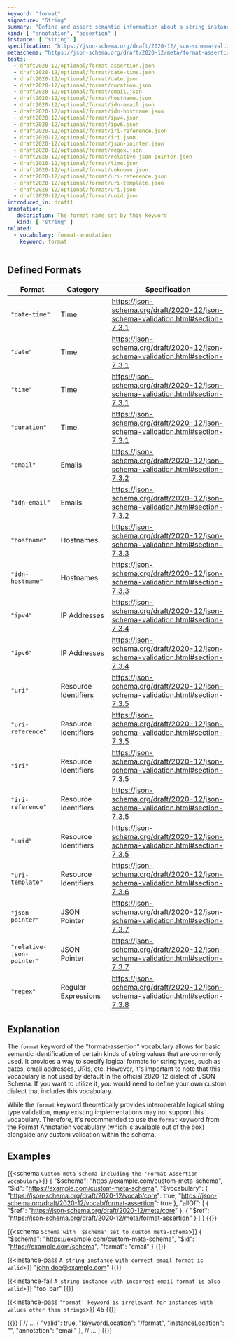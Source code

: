 ```yaml
---
keyword: "format"
signature: "String"
summary: "Define and assert semantic information about a string instance."
kind: [ "annotation", "assertion" ]
instance: [ "string" ]
specification: "https://json-schema.org/draft/2020-12/json-schema-validation.html#section-7.2.2"
metaschema: "https://json-schema.org/draft/2020-12/meta/format-assertion"
tests:
  - draft2020-12/optional/format-assertion.json
  - draft2020-12/optional/format/date-time.json
  - draft2020-12/optional/format/date.json
  - draft2020-12/optional/format/duration.json
  - draft2020-12/optional/format/email.json
  - draft2020-12/optional/format/hostname.json
  - draft2020-12/optional/format/idn-email.json
  - draft2020-12/optional/format/idn-hostname.json
  - draft2020-12/optional/format/ipv4.json
  - draft2020-12/optional/format/ipv6.json
  - draft2020-12/optional/format/iri-reference.json
  - draft2020-12/optional/format/iri.json
  - draft2020-12/optional/format/json-pointer.json
  - draft2020-12/optional/format/regex.json
  - draft2020-12/optional/format/relative-json-pointer.json
  - draft2020-12/optional/format/time.json
  - draft2020-12/optional/format/unknown.json
  - draft2020-12/optional/format/uri-reference.json
  - draft2020-12/optional/format/uri-template.json
  - draft2020-12/optional/format/uri.json
  - draft2020-12/optional/format/uuid.json
introduced_in: draft1
annotation:
   description: The format name set by this keyword
   kind: [ "string" ]
related:
  - vocabulary: format-annotation
    keyword: format
---
```


Defined Formats
---------------

| Format                    | Category             | Specification |
|---------------------------|----------------------|---------------|
| `"date-time"`             | Time                 | https://json-schema.org/draft/2020-12/json-schema-validation.html#section-7.3.1 |
| `"date"`                  | Time                 | https://json-schema.org/draft/2020-12/json-schema-validation.html#section-7.3.1 |
| `"time"`                  | Time                 | https://json-schema.org/draft/2020-12/json-schema-validation.html#section-7.3.1 |
| `"duration"`              | Time                 | https://json-schema.org/draft/2020-12/json-schema-validation.html#section-7.3.1 |
| `"email"`                 | Emails               | https://json-schema.org/draft/2020-12/json-schema-validation.html#section-7.3.2 |
| `"idn-email"`             | Emails               | https://json-schema.org/draft/2020-12/json-schema-validation.html#section-7.3.2 |
| `"hostname"`              | Hostnames            | https://json-schema.org/draft/2020-12/json-schema-validation.html#section-7.3.3 |
| `"idn-hostname"`          | Hostnames            | https://json-schema.org/draft/2020-12/json-schema-validation.html#section-7.3.3 |
| `"ipv4"`                  | IP Addresses         | https://json-schema.org/draft/2020-12/json-schema-validation.html#section-7.3.4 |
| `"ipv6"`                  | IP Addresses         | https://json-schema.org/draft/2020-12/json-schema-validation.html#section-7.3.4 |
| `"uri"`                   | Resource Identifiers | https://json-schema.org/draft/2020-12/json-schema-validation.html#section-7.3.5 |
| `"uri-reference"`         | Resource Identifiers | https://json-schema.org/draft/2020-12/json-schema-validation.html#section-7.3.5 |
| `"iri"`                   | Resource Identifiers | https://json-schema.org/draft/2020-12/json-schema-validation.html#section-7.3.5 |
| `"iri-reference"`         | Resource Identifiers | https://json-schema.org/draft/2020-12/json-schema-validation.html#section-7.3.5 |
| `"uuid"`                  | Resource Identifiers | https://json-schema.org/draft/2020-12/json-schema-validation.html#section-7.3.5 |
| `"uri-template"`          | Resource Identifiers | https://json-schema.org/draft/2020-12/json-schema-validation.html#section-7.3.6 |
| `"json-pointer"`          | JSON Pointer         | https://json-schema.org/draft/2020-12/json-schema-validation.html#section-7.3.7 |
| `"relative-json-pointer"` | JSON Pointer         | https://json-schema.org/draft/2020-12/json-schema-validation.html#section-7.3.7 |
| `"regex"`                 | Regular Expressions  | https://json-schema.org/draft/2020-12/json-schema-validation.html#section-7.3.8 |

## Explanation

The `format` keyword of the "format-assertion" vocabulary allows for basic semantic identification of certain kinds of string values that are commonly used. It provides a way to specify logical formats for string types, such as dates, email addresses, URIs, etc. However, it's important to note that this vocabulary is not used by default in the official 2020-12 dialect of JSON Schema. If you want to utilize it, you would need to define your own custom dialect that includes this vocabulary.

While the `format` keyword theoretically provides interoperable logical string type validation, many existing implementations may not support this vocabulary. Therefore, it's recommended to use the `format` keyword from the Format Annotation vocabulary (which is available out of the box) alongside any custom validation within the schema.

## Examples

{{<schema `Custom meta-schema including the 'Format Assertion' vocabulary`>}}
{
  "$schema": "https://example.com/custom-meta-schema",
  "$id": "https://example.com/custom-meta-schema",
  "$vocabulary": {
    "https://json-schema.org/draft/2020-12/vocab/core": true,
    "https://json-schema.org/draft/2020-12/vocab/format-assertion": true
  },
  "allOf": [
    { "$ref": "https://json-schema.org/draft/2020-12/meta/core" },
    { "$ref": "https://json-schema.org/draft/2020-12/meta/format-assertion" }
  ]
}
{{</schema>}}

{{<schema `Schema with '$schema' set to custom meta-schema`>}}
{
  "$schema": "https://example.com/custom-meta-schema",
  "$id": "https://example.com/schema",
  "format": "email"
}
{{</schema>}}

{{<instance-pass `A string instance with correct email format is valid`>}}
"john.doe@example.com"
{{</instance-pass>}}

{{<instance-fail `A string instance with incorrect email format is also valid`>}}
"foo_bar"
{{</instance-fail>}}

{{<instance-pass `'format' keyword is irrelevant for instances with values other than strings`>}}
45
{{</instance-pass>}}

{{<instance-annotation>}}
[
  // ...
  {
    "valid": true,
    "keywordLocation": "/format",
    "instanceLocation": "",
    "annotation": "email"
  },
  // ...
]
{{</instance-annotation>}}
